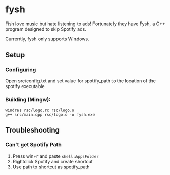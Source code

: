 # fysh
Fish love music but hate listening to ads! Fortunately they have Fysh, a C++ program designed to skip Spotify ads.

Currently, fysh only supports Windows. 

## Setup
### Configuring
Open src/config.txt and set value for spotify_path to the location of the spotify executable

### Building (Mingw):
```
windres rsc/logo.rc rsc/logo.o
g++ src/main.cpp rsc/logo.o -o fysh.exe
```

## Troubleshooting
### Can't get Spotify Path
1. Press win+r and paste `shell:AppsFolder`
2. Rightclick Spotify and create shortcut
3. Use path to shortcut as spotify_path
